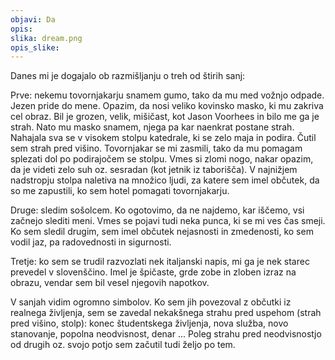 ```yaml
---
objavi: Da
opis: 
slika: dream.png
opis_slike:
---
```

Danes mi je dogajalo ob razmišljanju o treh od štirih sanj:

Prve: nekemu tovornjakarju snamem gumo, tako da mu med vožnjo odpade. Jezen pride do mene. Opazim, da nosi veliko kovinsko masko, ki mu zakriva cel obraz. Bil je grozen, velik, mišičast, kot Jason Voorhees in bilo me ga je strah. Nato mu masko snamem, njega pa kar naenkrat postane strah. Nahajala sva se v visokem stolpu katedrale, ki se zelo maja in podira. Čutil sem strah pred višino. Tovornjakar se mi zasmili, tako da mu pomagam splezati dol po podirajočem se stolpu. Vmes si zlomi nogo, nakar opazim, da je videti zelo suh oz. sesradan (kot jetnik iz taborišča). V najnižjem nadstropju stolpa naletiva na množico ljudi, za katere sem imel občutek, da so me zapustili, ko sem hotel pomagati tovornjakarju.

Druge: sledim sošolcem. Ko ogotovimo, da ne najdemo, kar iščemo, vsi začnejo slediti meni. Vmes se pojavi tudi neka punca, ki se mi ves čas smeji. Ko sem sledil drugim, sem imel občutek nejasnosti in zmedenosti, ko sem vodil jaz, pa radovednosti in sigurnosti.

Tretje: ko sem se trudil razvozlati nek italjanski napis, mi ga je nek starec prevedel v slovenščino. Imel je špičaste, grde zobe in zloben izraz na obrazu, vendar sem bil vesel njegovih napotkov.

V sanjah vidim ogromno simbolov. Ko sem jih povezoval z občutki iz realnega življenja, sem se zavedal nekakšnega strahu pred uspehom (strah pred višino, stolp): konec študentskega življenja, nova služba, novo stanovanje, popolna neodvisnost, denar ... Poleg strahu pred neodvisnostjo od drugih oz. svojo potjo sem začutil tudi željo po tem.